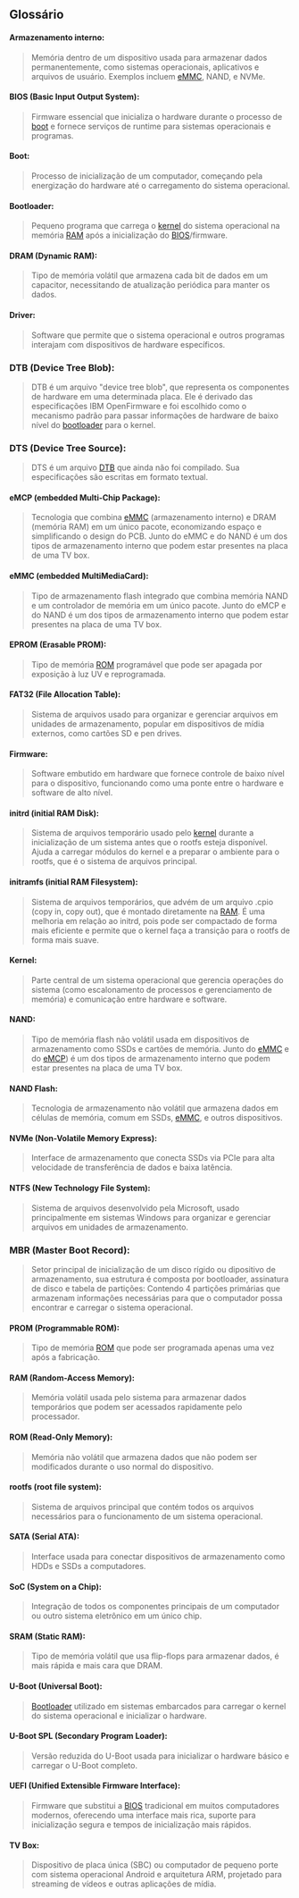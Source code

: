 
## Glossário

#### Armazenamento interno:
<!-- Armazenamento interno -->
> Memória dentro de um dispositivo usada para armazenar dados permanentemente, como sistemas operacionais, aplicativos e arquivos de usuário. Exemplos incluem [eMMC](#emmc-embedded-multimediacard), NAND, e NVMe.

#### BIOS (Basic Input Output System):
<!-- BIOS -->
> Firmware essencial que inicializa o hardware durante o processo de [boot](#boot) e fornece serviços de runtime para sistemas operacionais e programas.

#### Boot:
<!-- Boot -->
> Processo de inicialização de um computador, começando pela energização do hardware até o carregamento do sistema operacional.

#### Bootloader:
<!-- Bootloader -->
> Pequeno programa que carrega o [kernel](#kernel) do sistema operacional na memória [RAM](#ram-random-access-memory) após a inicialização do [BIOS](#bios-basic-input-output-system)/firmware.

#### DRAM (Dynamic RAM):
<!-- DRAM -->
> Tipo de memória volátil que armazena cada bit de dados em um capacitor, necessitando de atualização periódica para manter os dados.

#### Driver:
<!-- Driver -->
> Software que permite que o sistema operacional e outros programas interajam com dispositivos de hardware específicos.

### DTB (Device Tree Blob):
<!-- DTB -->
> DTB é um arquivo "device tree blob", que representa os componentes de hardware em uma determinada placa. Ele é derivado das especificações IBM OpenFirmware e foi escolhido como o mecanismo padrão para passar informações de hardware de baixo nível do [bootloader](#bootloader) para o kernel.

### DTS (Device Tree Source):
<!-- DTS -->
> DTS é um arquivo [DTB](#dtb-device-tree-blob) que ainda não foi compilado. Sua especificações são escritas em formato textual.


#### eMCP (embedded Multi-Chip Package):
<!-- eMCP -->
> Tecnologia que combina [eMMC](#emmc-embedded-multimediacard) (armazenamento interno) e DRAM (memória RAM) em um único pacote, economizando espaço e simplificando o design do PCB. Junto do eMMC e do NAND é um dos tipos de armazenamento interno que podem estar presentes na placa de uma TV box.

#### eMMC (embedded MultiMediaCard):
<!-- eMMC -->
> Tipo de armazenamento flash integrado que combina memória NAND e um controlador de memória em um único pacote. Junto do eMCP e do NAND é um dos tipos de armazenamento interno que podem estar presentes na placa de uma TV box.

#### EPROM (Erasable PROM):
<!-- EPROM -->
> Tipo de memória [ROM](#rom-read-only-memory) programável que pode ser apagada por exposição à luz UV e reprogramada.

#### FAT32 (File Allocation Table):
<!-- FAT32 -->
> Sistema de arquivos usado para organizar e gerenciar arquivos em unidades de armazenamento, popular em dispositivos de mídia externos, como cartões SD e pen drives.

#### Firmware:
<!-- Firmware -->
> Software embutido em hardware que fornece controle de baixo nível para o dispositivo, funcionando como uma ponte entre o hardware e software de alto nível.

#### initrd (initial RAM Disk):
<!-- initrd -->
> Sistema de arquivos temporário usado pelo [kernel](#kernel) durante a inicialização de um sistema antes que o rootfs esteja disponível. Ajuda a carregar módulos do kernel e a preparar o ambiente para o rootfs, que é o sistema de arquivos principal.

#### initramfs (initial RAM Filesystem):
<!-- initramfs -->
> Sistema de arquivos temporários, que advém de um arquivo .cpio (copy in, copy out), que é montado diretamente na [RAM](#ram-random-access-memory). É uma melhoria em relação ao initrd, pois pode ser compactado de forma mais eficiente e permite que o kernel faça a transição para o rootfs de forma mais suave.

#### Kernel:
<!-- Kernel -->
> Parte central de um sistema operacional que gerencia operações do sistema (como escalonamento de processos e gerenciamento de memória) e comunicação entre hardware e software.

#### NAND:
<!-- NAND -->
> Tipo de memória flash não volátil usada em dispositivos de armazenamento como SSDs e cartões de memória. Junto do [eMMC](#emmc-embedded-multimediacard) e do [eMCP](#emcp-embedded-multi-chip-package)) é um dos tipos de armazenamento interno que podem estar presentes na placa de uma TV box.

#### NAND Flash:
<!-- NAND Flash -->
> Tecnologia de armazenamento não volátil que armazena dados em células de memória, comum em SSDs, [eMMC](#emmc-embedded-multimediacard), e outros dispositivos.

#### NVMe (Non-Volatile Memory Express):
<!-- NVMe -->
> Interface de armazenamento que conecta SSDs via PCIe para alta velocidade de transferência de dados e baixa latência.

#### NTFS (New Technology File System):
<!-- NTFS -->
> Sistema de arquivos desenvolvido pela Microsoft, usado principalmente em sistemas Windows para organizar e gerenciar arquivos em unidades de armazenamento.

### MBR (Master Boot Record):
<!-- MBR -->
> Setor principal de inicialização de um disco rígido ou dipositivo de armazenamento, sua estrutura é composta por bootloader, assinatura de disco e tabela de partições: Contendo 4 partições primárias que armazenam informações necessárias para que o computador possa encontrar e carregar o sistema operacional.

#### PROM (Programmable ROM):
<!-- PROM -->
> Tipo de memória [ROM](#rom-read-only-memory) que pode ser programada apenas uma vez após a fabricação.

#### RAM (Random-Access Memory):
<!-- RAM -->
> Memória volátil usada pelo sistema para armazenar dados temporários que podem ser acessados rapidamente pelo processador.

#### ROM (Read-Only Memory):
<!-- ROM -->
> Memória não volátil que armazena dados que não podem ser modificados durante o uso normal do dispositivo.

#### rootfs (root file system):
<!-- rootfs -->
> Sistema de arquivos principal que contém todos os arquivos necessários para o funcionamento de um sistema operacional.

#### SATA (Serial ATA):
<!-- SATA -->
> Interface usada para conectar dispositivos de armazenamento como HDDs e SSDs a computadores.

#### SoC (System on a Chip):
<!-- SoC -->
> Integração de todos os componentes principais de um computador ou outro sistema eletrônico em um único chip.

#### SRAM (Static RAM):
<!-- SRAM -->
> Tipo de memória volátil que usa flip-flops para armazenar dados, é mais rápida e mais cara que DRAM.

#### U-Boot (Universal Boot):
<!-- U-Boot -->
> [Bootloader](#bootloader) utilizado em sistemas embarcados para carregar o kernel do sistema operacional e inicializar o hardware.

#### U-Boot SPL (Secondary Program Loader):
<!-- U-Boot SPL -->
> Versão reduzida do U-Boot usada para inicializar o hardware básico e carregar o U-Boot completo.

#### UEFI (Unified Extensible Firmware Interface):
<!-- UEFI -->
> Firmware que substitui a [BIOS](#bios-basic-input-output-system) tradicional em muitos computadores modernos, oferecendo uma interface mais rica, suporte para inicialização segura e tempos de inicialização mais rápidos.

#### TV Box:
<!-- TV Box -->
> Dispositivo de placa única (SBC) ou computador de pequeno porte com sistema operacional Android e arquitetura ARM, projetado para streaming de vídeos e outras aplicações de mídia.



